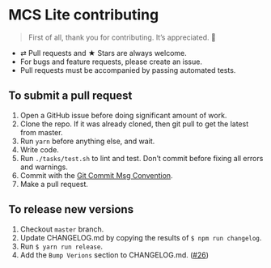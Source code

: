 # MCS Lite contributing

> First of all, thank you for contributing. It’s appreciated. 🙌

* ⇄ Pull requests and ★ Stars are always welcome.
* For bugs and feature requests, please create an issue.
* Pull requests must be accompanied by passing automated tests.

## To submit a pull request

1. Open a GitHub issue before doing significant amount of work.
2. Clone the repo. If it was already cloned, then git pull to get the latest from master.
4. Run `yarn` before anything else, and wait.
5. Write code.
6. Run `./tasks/test.sh` to lint and test. Don’t commit before fixing all errors and warnings.
7. Commit with the [Git Commit Msg Convention](http://karma-runner.github.io/1.0/dev/git-commit-msg.html).
8. Make a pull request.


## To release new versions

1. Checkout `master` branch.
2. Update CHANGELOG.md by copying the results of `$ npm run changelog`.
3. Run `$ yarn run release`.
4. Add the `Bump Verions` section to CHANGELOG.md. ([#26](https://github.com/lerna/lerna-changelog/issues/26))
